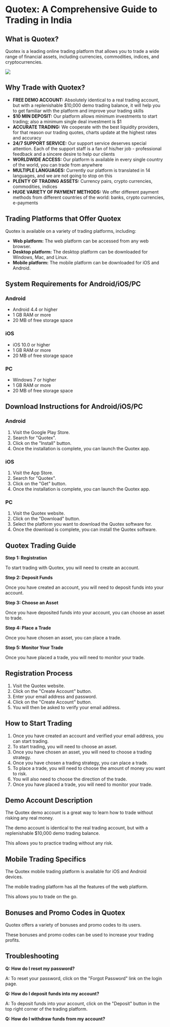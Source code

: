 # Quotex: A Comprehensive Guide to Trading in India

## What is Quotex?

Quotex is a leading online trading platform that allows you to trade a
wide range of financial assets, including currencies, commodities,
indices, and cryptocurrencies.

[![](https://static.quotex.io/files/4_en/300_250.jpg)](https://traff.sbs/brokerqxlid)

## Why Trade with Quotex?

-   **FREE DEMO ACCOUNT:** Absolutely identical to a real trading
    account, but with a replenishable \$10,000 demo trading balance, it
    will help you to get familiar with the platform and improve your
    trading skills
-   **\$10 MIN DEPOSIT:** Our platform allows minimum investments to
    start trading; also a minimum single deal investment is \$1
-   **ACCURATE TRADING:** We cooperate with the best liquidity
    providers, for that reason our trading quotes, charts update at the
    highest rates and accuracy
-   **24/7 SUPPORT SERVICE:** Our support service deserves special
    attention. Each of the support staff is a fan of his/her job -
    professional feedback and a sincere desire to help our clients
-   **WORLDWIDE ACCESS:** Our platform is available in every single
    country of the world, you can trade from anywhere
-   **MULTIPLE LANGUAGES:** Currently our platform is translated in 14
    languages, and we are not going to stop on this
-   **PLENTY OF TRADING ASSETS:** Currency pairs, crypto currencies,
    commodities, indices
-   **HUGE VARIETY OF PAYMENT METHODS:** We offer different payment
    methods from different countries of the world: banks, crypto
    currencies, e-payments

## Trading Platforms that Offer Quotex

Quotex is available on a variety of trading platforms, including:

-   **Web platform:** The web platform can be accessed from any web
    browser.
-   **Desktop platform:** The desktop platform can be downloaded for
    Windows, Mac, and Linux.
-   **Mobile platform:** The mobile platform can be downloaded for iOS
    and Android.

## System Requirements for Android/iOS/PC

### Android

-   Android 4.4 or higher
-   1 GB RAM or more
-   20 MB of free storage space

### iOS

-   iOS 10.0 or higher
-   1 GB RAM or more
-   20 MB of free storage space

### PC

-   Windows 7 or higher
-   1 GB RAM or more
-   20 MB of free storage space

## Download Instructions for Android/iOS/PC

### Android

1.  Visit the Google Play Store.
2.  Search for "Quotex".
3.  Click on the "Install" button.
4.  Once the installation is complete, you can launch the Quotex app.

### iOS

1.  Visit the App Store.
2.  Search for "Quotex".
3.  Click on the "Get" button.
4.  Once the installation is complete, you can launch the Quotex app.

### PC

1.  Visit the Quotex website.
2.  Click on the "Download" button.
3.  Select the platform you want to download the Quotex software for.
4.  Once the download is complete, you can install the Quotex software.

## Quotex Trading Guide

**Step 1: Registration**

To start trading with Quotex, you will need to create an account.

**Step 2: Deposit Funds**

Once you have created an account, you will need to deposit funds into
your account.

**Step 3: Choose an Asset**

Once you have deposited funds into your account, you can choose an asset
to trade.

**Step 4: Place a Trade**

Once you have chosen an asset, you can place a trade.

**Step 5: Monitor Your Trade**

Once you have placed a trade, you will need to monitor your trade.

## Registration Process

1.  Visit the Quotex website.
2.  Click on the "Create Account" button.
3.  Enter your email address and password.
4.  Click on the "Create Account" button.
5.  You will then be asked to verify your email address.

## How to Start Trading

1.  Once you have created an account and verified your email address,
    you can start trading.
2.  To start trading, you will need to choose an asset.
3.  Once you have chosen an asset, you will need to choose a trading
    strategy.
4.  Once you have chosen a trading strategy, you can place a trade.
5.  To place a trade, you will need to choose the amount of money you
    want to risk.
6.  You will also need to choose the direction of the trade.
7.  Once you have placed a trade, you will need to monitor your trade.

## Demo Account Description

The Quotex demo account is a great way to learn how to trade without
risking any real money.

The demo account is identical to the real trading account, but with a
replenishable \$10,000 demo trading balance.

This allows you to practice trading without any risk.

## Mobile Trading Specifics

The Quotex mobile trading platform is available for iOS and Android
devices.

The mobile trading platform has all the features of the web platform.

This allows you to trade on the go.

## Bonuses and Promo Codes in Quotex

Quotex offers a variety of bonuses and promo codes to its users.

These bonuses and promo codes can be used to increase your trading
profits.

## Troubleshooting

**Q: How do I reset my password?**

A: To reset your password, click on the "Forgot Password" link on
the login page.

**Q: How do I deposit funds into my account?**

A: To deposit funds into your account, click on the "Deposit"
button in the top right corner of the trading platform.

**Q: How do I withdraw funds from my account?**

